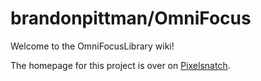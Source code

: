 # brandonpittman/OmniFocus

Welcome to the OmniFocusLibrary wiki!

The homepage for this project is over on [Pixelsnatch](http://pixelsnatch.com/omnifocus).

